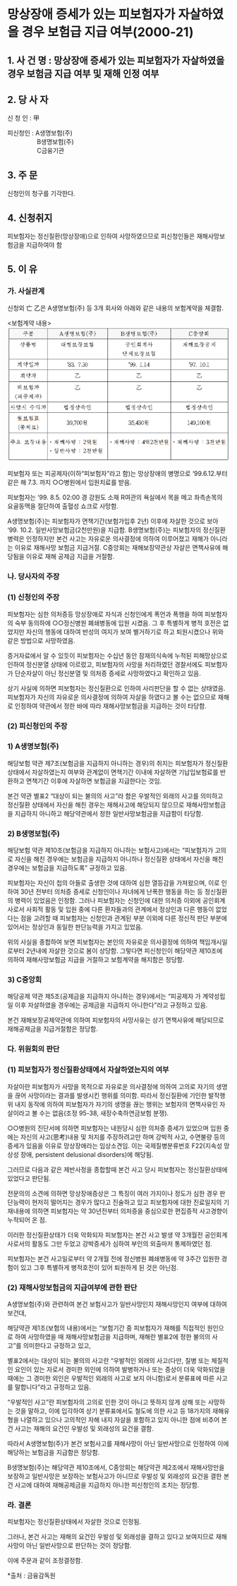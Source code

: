 # 망상장애 증세가 있는 피보험자가 자살하였을 경우 보험급 지급 여부(2000-21)


## 1. 사 건 명 : 망상장애 증세가 있는 피보험자가 자살하였을 경우 보험금 지급 여부 및 재해 인정 여부

## 2. 당 사 자

신 청 인 : 甲
              
피신청인 : A생명보험(주)<br>
&nbsp;&nbsp;&nbsp;&nbsp;&nbsp;&nbsp;&nbsp;&nbsp;&nbsp;&nbsp;&nbsp;&nbsp;&nbsp;&nbsp;&nbsp;&nbsp;&nbsp;B생명보험(주)<br>
&nbsp;&nbsp;&nbsp;&nbsp;&nbsp;&nbsp;&nbsp;&nbsp;&nbsp;&nbsp;&nbsp;&nbsp;&nbsp;&nbsp;&nbsp;&nbsp;&nbsp;C금융기관
              

## 3. 주    문

신청인의 청구를 기각한다.

##  4. 신청취지

피보험자는 정신질환(망상장애)으로 인하여 사망하였으므로 피신청인들은 재해사망보험금을 지급하여야 함



## 5. 이   유

### 가. 사실관계

신청외 亡 乙은 A생명보험(주) 등 3개 회사와 아래와 같은 내용의 보험계약을 체결함.


<보험계약 내용>
![alt image](https://raw.githubusercontent.com/aijinet/bodoc-claim-contents/master/contents/images/52_1.PNG)

<!--
구분
A생명보험(주)
B생명보험(주)
C중앙회
상품명

대형보장보험

공인회계사 단체보장보험
재해보장공제

계약일자
‘83. 7.30
‘99. 1.14
‘97. 10.1
계약자
乙
乙
乙
피보험자
(피공제자)
乙

乙

乙

사망시 수익자
법정상속인
법정상속인
법정상속인
월보험료
(공제료)
39,700원
35,430원
149,100원
주요 보장내용

ㆍ재해사망 : 2억원
ㆍ일반사망 : 2천만원
ㆍ재해사망 : 4억2천만원

ㆍ재해사망 : 3천만원-->


피보험자 또는 피공제자(이하“피보험자”라고 함)는 망상장애의 병명으로 ‘99.6.12.부터 같은 해 7.3. 까지 ○○병원에서 입원치료를 받음.

피보험자는 ‘99. 8.5. 02:00 경 강원도 소재 R여관의 욕실에서 목을 메고 좌측손목의 요골동맥을 절단하여 출혈성 쇼크로 사망함.

A생명보험(주)는 피보험자가 면책기간(보험가입후 2년) 이후에 자살한 것으로 보아 ‘99. 10.2. 일반사망보험금(2천만원)을 지급함. B생명보험(주)는 피보험자의 정신질환 병력은 인정하지만 본건 사고는 자유로운 의사결정에 의하여 이루어졌고 재해가 아니라는 이유로 재해사망 보험금 지급거절. C중앙회는 재해보장약관상 자살은 면책사유에 해당됨을 이유로 재해 공제금 지급을 거절함. 


### 나. 당사자의 주장

###  (1) 신청인의 주장

피보험자는 심한 의처증등 망상장애로 자식과 신청인에게 폭언과 폭행을 하여  피보험자의 숙부 동의하에 ○○정신병원 폐쇄병동에 입원 시켰음. 그 후     특별하게 병적 호전은 없었지만 자신의 행동에 대하여 반성의 여지가 보여 별거하기로 하고 퇴원시켰으나 위와 같은 방법으로 사망하였음.

증거자료에서 알 수 있듯이 피보험자는 수십년 동안 잠재의식속에 누적된 피해망상으로 인하여 정신분열 상태에 이르렀고,  피보험자의 사망을 처리하였던 경찰서에도 피보험자가 단순자살이 아닌 정신분열 및 의처증 증세로  사망하였다고 확인하고 있음.

상기 사실에 의하면 피보험자는 정신질환으로 인하여 사리판단을 할 수 없는 상태였음. 피보험자가 자신의 자유로운 의사결정에 의하여 자살을 하였다고 볼 수는 없으므로 재해로 인정하여 약관에서 정한 바에 따라 재해사망보험금을 지급하는 것이 타당함.

### (2) 피신청인의 주장

### 1) A생명보험(주)
    
해당보험 약관 제7조(보험금을 지급하지 아니하는 경우)의 취지는  피보험자가 정신질환 상태에서 자살하였는지 여부와 관계없이 면책기간 이내에 자살하면 기납입보험료를 반환하고 면책기간 이후에  자살하면 보험금을 지급한다는 것임.  

본건 약관  별표2 “대상이 되는 불의의 사고”라 함은 우발적인 외래의 사고를 의미하고 정신질환 상태에서 자신을 해친 경우는 재해사고에 해당되지 않으므로 재해사망보험금을 지급하지 아니하고 해당약관에서 정한 일반사망보험금을 지급함이 타당함.

### 2) B생명보험(주)
     
해당보험 약관 제10조(보험금을 지급하지 아니하는 보험사고)에서는 “피보험자가 고의로 자신을 해친 경우에는 보험금을 지급하지 아니하나 정신질환 상태에서 자신을 해친 경우에는 보험금을 지급하도록” 규정하고 있음.

피보험자는 자신이 첩의 아들로 출생한 것에 대하여 심한 열등감을 가져왔으며, 이로 인하여 30년 전부터 의처증 증세로 신청인이나 자녀에게 난폭한 행동을 하는 등 정신질환의 병력이 있었음은 인정함. 그러나 피보험자는 신청인에 대한 의처증 이외에 공인회계사로서 사회적 활동 및 입원 중에 다른 환자들과의 관계에서 정상인과 다른 행동이 없었다는 점을 고려할 때 피보험자는 신청인과 관계된 부분 이외에 다른 정신적 판단 부분에 있어서는 정상인과 동일한 판단능력을 가지고 있었음. 

위의 사실을 종합하여 보면 피보험자는 본인의 자유로운 의사결정에 의하여 책임개시일로부터 2년내에 자살한 것으로 봄이 상당함. 그렇다면 피신청인이 해당약관 제10조에 의하여 재해사망보험금 지급을 거절하고 보험계약을 해지함은 정당함.

### 3) C중앙회

해당공제 약관 제5조(공제금을 지급하지 아니하는 경우)에서는 “피공제자 가 계약성립일 이후 자살하였을 경우에는 공제금을 지급하지 아니한다”라고 규정하고 있음.

본건 재해보장공제약관에 의하여 피보험자의 사망사유는 상기 면책사유에 해당되므로 재해공제금을 지급거절함은 정당함.

### 다. 위원회의 판단

### (1) 피보험자가 정신질환상태에서 자살하였는지의 여부
  
자살이란 피보험자가 사망을 목적으로 자유로운 의사결정에 의하여 고의로 자기의 생명을 끊어 사망이라는 결과를 발생시킨 행위를 의미함. 따라서 정신질환에 기인한 발작행위 내지 동작에 의하여 피보험자가 자기의 생명을 끊는 행위는 보험자의 면책사유인 자살이라고 볼 수는 없음(조정 95-38, 새장수축하연금보험 분쟁).
       
○○병원의 진단서에 의하면 피보험자는 내원당시 심한 의처증 증세가 있었으며 입원 중에는 자신의 사고(思考)내용 및 처지를 주장하려고만   하며 강박적 사고, 수면불량 등의 증세가 있음을 이유로 망상장애라는 임상소견임. 이는 국제질병분류번호 F22(지속성 망상성 장애, persistent delusional disorders)에 해당됨. 

그러므로 다음과 같은 제반사정을 종합할때 본건 사고 당시 피보험자는  정신질환상태에 있었다고 판단됨.

전문의의 소견에 의하면 망상장애증상은 그 특징이 여러 가지이나 정도가 심한 경우 판단능력이 현저히 떨어지는 경우가 많다고 진술하고 있고 피보험자에 대한 진료일지의 기재내용에 의하면 피보험자는 약 30년전부터 의처증을 중심으로한 편집증적 사고경향이 누적되어 온 점.
   
이러한 정신질환상태가 더욱 악화되자 피보험자는 본건 사고 발생 약 3개월전 공인회계사로서의 활동도 그만 두었고 강박증세가 심하여 부인의 외출마저 통제하였던  점. 

피보험자는 본건 사고일로부터 약 2개월 전에 정신병원 폐쇄병동에 약 3주간 입원한 경험이 있고 그후 특별하게 병적호전이 있어 퇴원하게 된 것은 아닌점.
   
### (2) 재해사망보험금의 지급여부에 관한 판단

A생명보험(주)와 관련하여 본건 보험사고가 일반사망인지 재해사망인지 여부에 대하여 보건대,

해당약관 제1조(보험의 내용)에서는 “보험기간 중 피보험자가 재해를 직접적인 원인으로 하여 사망하였을 때 재해사망보험금을 지급하며, 재해란  별표2에 정한 불의의 사고”를 의미한다고 규정하고 있고,

별표2에서는 대상이 되는 불의의 사고란 “우발적인 외래의 사고(다만,  질병 또는 체질적인 요인이 있는 자로서 경미한 외인에 의하여 발병하거나 또는 증상이 더욱 악화되었을 때에는 그 경미한 외인은 우발적인   외래의 사고로 보지 아니함)로서 분류표에 따른 사고를 말합니다”라고  규정하고 있음. 

 “우발적인 사고”란 피보험자의 고의로 인한 것이 아니고 뜻하지 않게 상해 또는 사망하는 것을 말하고, 이에 입각하여 상기 분류표에서도 철도에 의한 사고 등 18가지의 재해유형을 나열하고 있으나 고의적인 자해  내지 자살을 포함하고 있지 아니한 점에 비추어 본건 사고는 재해의 요건인 우발성 및 외래성의 요건을 결함.

따라서 A생명보험(주)가 본건 보험사고를 재해사망이 아닌 일반사망으로 인정하여 이에 해당하는 보험금을 지급함은 정당함.

B생명보험(주)는 해당약관 제10조에서, C중앙회는 해당약관 제2조에서 재해사망만을 보장하고 일반사망은 보장하는 보험사고가 아니므로 우발성 및 외래성의 요건을 결한 본건 사고에 대하여 재해공제금을 지급하지 아니한 피신청인의 조치는 정당함.


### 라. 결론

피보험자는 정신질환상태에서 자살한 것으로 인정됨.

그러나, 본건 사고는 재해의 요건인 우발성 및 외래성을 결하고 있다고 보여지므로 재해사망이 아닌 일반사망으로 판단하는 것이 정당함. 

이에 주문과 같이 조정결정함.

*출처 : 금융감독원